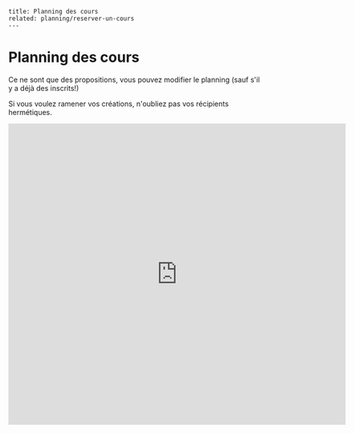 	title: Planning des cours
    related: planning/reserver-un-cours
	---
# Planning des cours

Ce ne sont que des propositions, vous pouvez modifier le planning (sauf s'il y a déjà des inscrits!)

Si vous voulez ramener vos créations, n'oubliez pas vos récipients hermétiques.


<iframe src="https://calendar.google.com/calendar/embed?showTitle=0&amp;showNav=0&amp;showDate=0&amp;showPrint=0&amp;showTabs=0&amp;showCalendars=0&amp;showTz=0&amp;mode=AGENDA&amp;height=600&amp;wkst=1&amp;bgcolor=%23FFFFFF&amp;src=assoflvm%40gmail.com&amp;color=%232F6309&amp;ctz=Europe%2FParis" style="border-width:0" width="672" height="600" frameborder="0" scrolling="no"></iframe>
